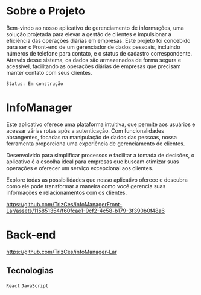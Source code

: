 # Sobre o Projeto 

Bem-vindo ao nosso aplicativo de gerenciamento de informações, uma solução projetada para elevar a gestão de clientes e impulsionar a eficiência das operações diárias em empresas.
Este projeto foi concebido para ser o Front-end de um gerenciador de dados pessoais, incluindo números de telefone para contato, e o status de cadastro correspondente. Através desse sistema, os dados são armazenados de forma segura e acessível, facilitando as operações diárias de empresas que precisam manter contato com seus clientes.

`Status: Em construção`

# InfoManager

Este aplicativo oferece uma plataforma intuitiva, que permite aos usuários e acessar várias rotas após a autenticação. Com funcionalidades abrangentes, focadas na manipulação de dados das pessoas, nossa ferramenta proporciona uma experiência de gerenciamento de clientes.

Desenvolvido para simplificar processos e facilitar a tomada de decisões, o aplicativo é a escolha ideal para empresas que buscam otimizar suas operações e oferecer um serviço excepcional aos clientes.

Explore todas as possibilidades que nosso aplicativo oferece e descubra como ele pode transformar a maneira como você gerencia suas informações e relacionamentos com os clientes.



https://github.com/TrizCes/infoManagerFront-Lar/assets/115851354/f60fcae1-9cf2-4c58-b179-3f390b0f48a6


# Back-end
https://github.com/TrizCes/infoManager-Lar

## Tecnologias

`React` `JavaScript`


